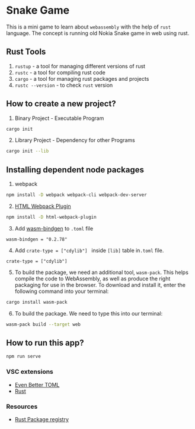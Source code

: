 # Snake Game

This is a mini game to learn about `webassembly` with the help of `rust` language. The concept is running old Nokia Snake game in web using rust.

## Rust Tools

  1. `rustup` - a tool for managing different versions of rust
  2. `rustc`  - a tool for compiling rust code
  3. `cargo`  - a tool for managing rust packages and projects
  5. `rustc --version` - to check `rust` version

## How to create a new project?

  1. Binary Project - Executable Program

  ```bash
cargo init
  ```

  2. Library Project - Dependency for other Programs

  ```bash
cargo init --lib
  ```

## Installing dependent node packages

  1. webpack

```bash
npm install -D webpack webpack-cli webpack-dev-server
```

  2. [HTML Webpack Plugin](https://www.npmjs.com/package/html-webpack-plugin)

```bash
npm install -D html-webpack-plugin
```

  3. Add [wasm-bindgen](https://crates.io/crates/wasm-bindgen) to `.toml` file

```
wasm-bindgen = "0.2.78"
```

  4. Add `crate-type = ["cdylib"] ` inside `[lib]` table in`.toml` file.

```
crate-type = ["cdylib"]
```

  5. To build the package, we need an additional tool, `wasm-pack`. This helps compile the code to WebAssembly, as well as produce the right packaging for use in the browser. To download and install it, enter the following command into your terminal:
```bash
cargo install wasm-pack
```

  6. To build the package. We need to type this into our terminal:
```bash
wasm-pack build --target web
```


## How to run this app?

```bash
npm run serve
```

### VSC extensions

  - [Even Better TOML](https://marketplace.visualstudio.com/items?itemName=tamasfe.even-better-toml)
  - [Rust](https://marketplace.visualstudio.com/items?itemName=rust-lang.rust)

### Resources

  * [Rust Package registry](https://crates.io/)